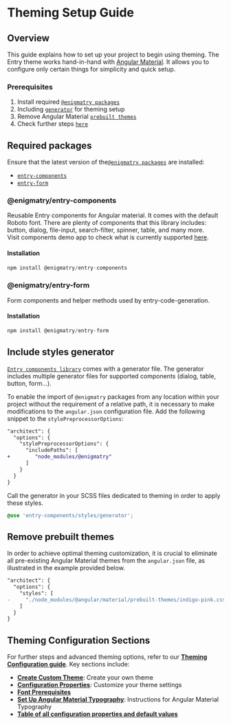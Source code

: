 # Theming Setup Guide

## Overview

This guide explains how to set up your project to begin using theming. The Entry theme works hand-in-hand with [Angular Material](https://material.angular.io/). It allows you to configure only certain things for simplicity and quick setup.

### Prerequisites

1. Install required [`@enigmatry packages`](#required-packages)
2. Including [`generator`](#include-styles-generator) for theming setup
3. Remove Angular Material [`prebuilt themes`](#remove-prebuilt-themes)
4. Check further steps [`here`](#theming-configuration-sections)

## Required packages

Ensure that the latest version of the[`@enigmatry packages`](#enigmatry-packages) are installed:

- [`entry-components`](https://github.com/enigmatry/entry-angular-building-blocks/tree/master/libs/entry-components)
- [`entry-form`](https://github.com/enigmatry/entry-angular-building-blocks/tree/master/libs/entry-form)

### @enigmatry/entry-components

Reusable Entry components for Angular material. It comes with the default Roboto font. There are plenty of components that this library includes: button, dialog, file-input, search-filter, spinner, table, and many more. <br>
Visit components demo app to check what is currently supported [here](https://entry-demo.enigmatry.com/).

#### Installation

```ts
npm install @enigmatry/entry-components
```

### @enigmatry/entry-form
Form components and helper methods used by entry-code-generation.

#### Installation

```ts
npm install @enigmatry/entry-form
```

## Include styles generator

[`Entry components library`](#required-packages) comes with a generator file. The generator includes multiple generator files for supported components (dialog, table, button, form...).

To enable the import of `@enigmatry` packages from any location within your project without the requirement of a relative path, it is necessary to make modifications to the `angular.json` configuration file.
Add the following snippet to the `stylePreprocessorOptions`:

```diff
"architect": {
  "options": {
    "stylePreprocessorOptions": {
      "includePaths": [
+        "node_modules/@enigmatry"
      ]
    }
  }
}
```

Call the generator in your SCSS files dedicated to theming in order to apply these styles.

```scss
@use 'entry-components/styles/generator';
```

## Remove prebuilt themes

In order to achieve optimal theming customization, it is crucial to eliminate all pre-existing Angular Material themes from the `angular.json` file, as illustrated in the example provided below.

```diff
"architect": {
  "options": {
    "styles": [
-     "./node_modules/@angular/material/prebuilt-themes/indigo-pink.css",
    ]
  }
}
```


## Theming Configuration Sections

For further steps and advanced theming options, refer to our <a href="https://github.com/enigmatry/entry-angular-building-blocks/blob/master/libs/entry-components/configure-theming.md" target="_blank">**Theming Configuration guide**</a>. Key sections include:

- <a href="https://github.com/enigmatry/entry-angular-building-blocks/blob/master/libs/entry-components/configure-theming.md#create-custom-theme" target="_blank">**Create Custom Theme**</a>: Create your own theme
- <a href="https://github.com/enigmatry/entry-angular-building-blocks/blob/master/libs/entry-components/configure-theming.md#configuration-properties" target="_blank">**Configuration Properties**</a>: Customize your theme settings
- <a href="https://github.com/enigmatry/entry-angular-building-blocks/blob/master/libs/entry-components/configure-theming.md#fonts-prerequisitess" target="_blank">**Font Prerequisites**</a>
- <a href="https://github.com/enigmatry/entry-angular-building-blocks/blob/master/libs/entry-components/configure-theming.md#set-angular-material-typography" target="_blank">**Set Up Angular Material Typography**</a>: Instructions for Angular Material Typography
- <a href="https://github.com/enigmatry/entry-angular-building-blocks/blob/master/libs/entry-components/configure-theming.md#default-values-table" target="_blank">**Table of all configuration properties and default values**</a>
